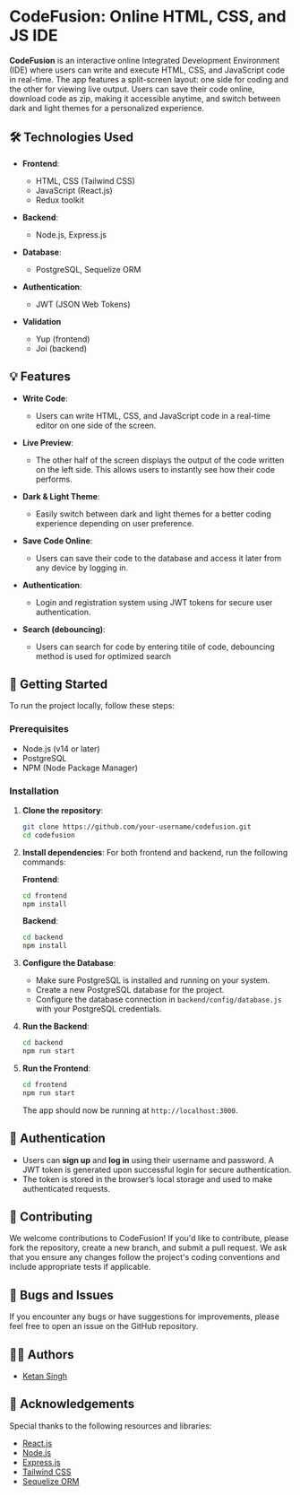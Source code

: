 
# CodeFusion: Online HTML, CSS, and JS IDE

**CodeFusion** is an interactive online Integrated Development Environment (IDE) where users can write and execute HTML, CSS, and JavaScript code in real-time. The app features a split-screen layout: one side for coding and the other for viewing live output. Users can save their code online, download code as zip, making it accessible anytime, and switch between dark and light themes for a personalized experience.

## 🛠️ Technologies Used

- **Frontend**:
  - HTML, CSS (Tailwind CSS)
  - JavaScript (React.js)
  - Redux toolkit
  
- **Backend**:
  - Node.js, Express.js
  
- **Database**:
  - PostgreSQL, Sequelize ORM

- **Authentication**:
  - JWT (JSON Web Tokens)

- **Validation**
  - Yup (frontend)
  - Joi (backend)

## 💡 Features

- **Write Code**: 
  - Users can write HTML, CSS, and JavaScript code in a real-time editor on one side of the screen.
  
- **Live Preview**: 
  - The other half of the screen displays the output of the code written on the left side. This allows users to instantly see how their code performs.

- **Dark & Light Theme**: 
  - Easily switch between dark and light themes for a better coding experience depending on user preference.

- **Save Code Online**: 
  - Users can save their code to the database and access it later from any device by logging in.
  
- **Authentication**: 
  - Login and registration system using JWT tokens for secure user authentication.

- **Search (debouncing)**: 
  - Users can search for code by entering titile of code, debouncing method is used for optimized search

## 🚀 Getting Started

To run the project locally, follow these steps:

### Prerequisites

- Node.js (v14 or later)
- PostgreSQL
- NPM (Node Package Manager)

### Installation

1. **Clone the repository**:
    ```bash
    git clone https://github.com/your-username/codefusion.git
    cd codefusion
    ```

2. **Install dependencies**:
    For both frontend and backend, run the following commands:
    
    **Frontend**:
    ```bash
    cd frontend
    npm install
    ```

    **Backend**:
    ```bash
    cd backend
    npm install
    ```

3. **Configure the Database**:
   - Make sure PostgreSQL is installed and running on your system.
   - Create a new PostgreSQL database for the project.
   - Configure the database connection in `backend/config/database.js` with your PostgreSQL credentials.

4. **Run the Backend**:
    ```bash
    cd backend
    npm run start
    ```

5. **Run the Frontend**:
    ```bash
    cd frontend
    npm run start
    ```

    The app should now be running at `http://localhost:3000`.

## 🔐 Authentication

- Users can **sign up** and **log in** using their username and password. A JWT token is generated upon successful login for secure authentication.
- The token is stored in the browser’s local storage and used to make authenticated requests.

## 💬 Contributing

We welcome contributions to CodeFusion! If you'd like to contribute, please fork the repository, create a new branch, and submit a pull request. We ask that you ensure any changes follow the project's coding conventions and include appropriate tests if applicable.

## 🐛 Bugs and Issues

If you encounter any bugs or have suggestions for improvements, please feel free to open an issue on the GitHub repository.


## 👨‍💻 Authors

- [Ketan Singh](https://github.com/ketan1rajput)
  
## 🎉 Acknowledgements

Special thanks to the following resources and libraries:
- [React.js](https://reactjs.org/)
- [Node.js](https://nodejs.org/)
- [Express.js](https://expressjs.com/)
- [Tailwind CSS](https://tailwindcss.com/)
- [Sequelize ORM](https://sequelize.org/)
